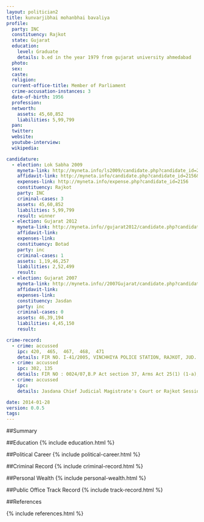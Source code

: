 ```yaml
---
layout: politician2
title: kunvarjibhai mohanbhai bavaliya
profile: 
  party: INC
  constituency: Rajkot
  state: Gujarat
  education: 
    level: Graduate
    details: b.ed in the year 1979 from gujarat university ahmedabad
  photo: 
  sex: 
  caste: 
  religion: 
  current-office-title: Member of Parliament
  crime-accusation-instances: 3
  date-of-birth: 1956
  profession: 
  networth: 
    assets: 45,60,852
    liabilities: 5,99,799
  pan: 
  twitter: 
  website: 
  youtube-interview: 
  wikipedia: 

candidature: 
  - election: Lok Sabha 2009
    myneta-link: http://myneta.info/ls2009/candidate.php?candidate_id=2156
    affidavit-link: http://myneta.info/candidate.php?candidate_id=2156&scan=original
    expenses-link: http://myneta.info/expense.php?candidate_id=2156
    constituency: Rajkot 
    party: INC
    criminal-cases: 3
    assets: 45,60,852
    liabilities: 5,99,799
    result: winner 
  - election: Gujarat 2012
    myneta-link: http://myneta.info//gujarat2012/candidate.php?candidate_id=480
    affidavit-link: 
    expenses-link: 
    constituency: Botad 
    party: inc
    criminal-cases: 1
    assets: 1,19,46,257
    liabilities: 2,52,499
    result:  
  - election: Gujarat 2007
    myneta-link: http://myneta.info//2007Gujarat/candidate.php?candidate_id=126
    affidavit-link: 
    expenses-link: 
    constituency: Jasdan 
    party: inc
    criminal-cases: 0
    assets: 46,39,194
    liabilities: 4,45,150
    result:  

crime-record: 
  - crime: accussed
    ipc: 420,  465,  467,  468,  471
    details: FIR NO. I-41/2005, VINCHHIYA POLICE STATION, RAJKOT, JUD. MAG. F.C., JASDAN, CASE IS PENDING. Date of order of the court Taking cognizance : Rajkot Sessions Court Dated: 30/12/08, Faujdari application no: 1358/08, got a regular beal 
  - crime: accussed
    ipc: 302, 135
    details: FIR NO : 0024/07,B.P Act section 37, Arms Act 25(1) (1-a),Namdar Gujarat High Court Faujdari application no 16779/08 ,Dated: 26/27-03-09, on beal 
  - crime: accussed
    ipc: 
    details: Jasdana Chief Judicial Magistrate's Court or Rajkot Sessions Court ,Gujarat High Court, Charge sheet is not registered for any cases therefor no cases no. 

date: 2014-01-28
version: 0.0.5
tags: 
---
```

##Summary


##Education
{% include education.html %}


##Political Career
{% include political-career.html %}


##Criminal Record
{% include criminal-record.html %}


##Personal Wealth
{% include personal-wealth.html %}


##Public Office Track Record
{% include track-record.html %}


##References


{% include references.html %}